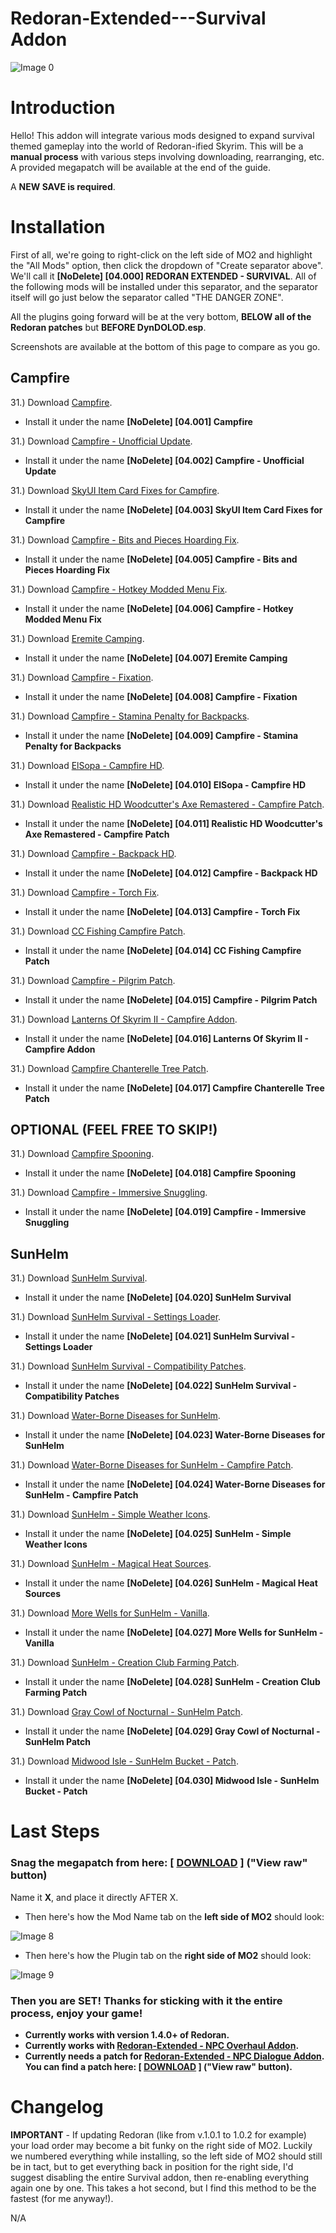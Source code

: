 # Redoran-Extended---Survival Addon

![Image 0](X)

# Introduction

Hello! This addon will integrate various mods designed to expand survival themed gameplay into the world of Redoran-ified Skyrim. This will be a **manual process** with various steps involving downloading, rearranging, etc. A provided megapatch will be available at the end of the guide.

A **NEW SAVE is required**.

# Installation

First of all, we're going to right-click on the left side of MO2 and highlight the "All Mods" option, then click the dropdown of "Create separator above". We'll call it **[NoDelete] [04.000] REDORAN EXTENDED - SURVIVAL**. All of the following mods will be installed under this separator, and the separator itself will go just below the separator called "THE DANGER ZONE". 

All the plugins going forward will be at the very bottom, **BELOW all of the Redoran patches** but **BEFORE DynDOLOD.esp**.

Screenshots are available at the bottom of this page to compare as you go.

## Campfire

31.) Download [Campfire](X).

   - Install it under the name **[NoDelete] [04.001] Campfire**
   
31.) Download [Campfire - Unofficial Update](X).

   - Install it under the name **[NoDelete] [04.002] Campfire - Unofficial Update**

31.) Download [SkyUI Item Card Fixes for Campfire](X).

   - Install it under the name **[NoDelete] [04.003] SkyUI Item Card Fixes for Campfire**
   
31.) Download [Campfire - Bits and Pieces Hoarding Fix](X).

   - Install it under the name **[NoDelete] [04.005] Campfire - Bits and Pieces Hoarding Fix**

31.) Download [Campfire - Hotkey Modded Menu Fix](X).

   - Install it under the name **[NoDelete] [04.006] Campfire - Hotkey Modded Menu Fix**
   
31.) Download [Eremite Camping](X).

   - Install it under the name **[NoDelete] [04.007] Eremite Camping**

31.) Download [Campfire - Fixation](X).

   - Install it under the name **[NoDelete] [04.008] Campfire - Fixation**
   
31.) Download [Campfire - Stamina Penalty for Backpacks](X).

   - Install it under the name **[NoDelete] [04.009] Campfire - Stamina Penalty for Backpacks**

31.) Download [ElSopa - Campfire HD](X).

   - Install it under the name **[NoDelete] [04.010] ElSopa - Campfire HD**
   
31.) Download [Realistic HD Woodcutter's Axe Remastered - Campfire Patch](X).

   - Install it under the name **[NoDelete] [04.011] Realistic HD Woodcutter's Axe Remastered - Campfire Patch**

31.) Download [Campfire - Backpack HD](X).

   - Install it under the name **[NoDelete] [04.012] Campfire - Backpack HD**
   
31.) Download [Campfire - Torch Fix](X).

   - Install it under the name **[NoDelete] [04.013] Campfire - Torch Fix**

31.) Download [CC Fishing Campfire Patch](X).

   - Install it under the name **[NoDelete] [04.014] CC Fishing Campfire Patch**
   
31.) Download [Campfire - Pilgrim Patch](X).

   - Install it under the name **[NoDelete] [04.015] Campfire - Pilgrim Patch**

31.) Download [Lanterns Of Skyrim II - Campfire Addon](X).

   - Install it under the name **[NoDelete] [04.016] Lanterns Of Skyrim II - Campfire Addon**
   
31.) Download [Campfire Chanterelle Tree Patch](X).

   - Install it under the name **[NoDelete] [04.017] Campfire Chanterelle Tree Patch**

## OPTIONAL (FEEL FREE TO SKIP!)

31.) Download [Campfire Spooning](X).

   - Install it under the name **[NoDelete] [04.018] Campfire Spooning**

31.) Download [Campfire - Immersive Snuggling](X).

   - Install it under the name **[NoDelete] [04.019] Campfire - Immersive Snuggling**

## SunHelm

31.) Download [SunHelm Survival](X).

   - Install it under the name **[NoDelete] [04.020] SunHelm Survival**
   
31.) Download [SunHelm Survival - Settings Loader](X).

   - Install it under the name **[NoDelete] [04.021] SunHelm Survival - Settings Loader**

31.) Download [SunHelm Survival - Compatibility Patches](X).

   - Install it under the name **[NoDelete] [04.022] SunHelm Survival - Compatibility Patches**
   
31.) Download [Water-Borne Diseases for SunHelm](X).

   - Install it under the name **[NoDelete] [04.023] Water-Borne Diseases for SunHelm**

31.) Download [Water-Borne Diseases for SunHelm - Campfire Patch](X).

   - Install it under the name **[NoDelete] [04.024] Water-Borne Diseases for SunHelm - Campfire Patch**
   
31.) Download [SunHelm - Simple Weather Icons](X).

   - Install it under the name **[NoDelete] [04.025] SunHelm - Simple Weather Icons**

31.) Download [SunHelm - Magical Heat Sources](X).

   - Install it under the name **[NoDelete] [04.026] SunHelm - Magical Heat Sources**
   
31.) Download [More Wells for SunHelm - Vanilla](X).

   - Install it under the name **[NoDelete] [04.027] More Wells for SunHelm - Vanilla**

31.) Download [SunHelm - Creation Club Farming Patch](X).

   - Install it under the name **[NoDelete] [04.028] SunHelm - Creation Club Farming Patch**
   
31.) Download [Gray Cowl of Nocturnal - SunHelm Patch](X).

   - Install it under the name **[NoDelete] [04.029] Gray Cowl of Nocturnal - SunHelm Patch**

31.) Download [Midwood Isle - SunHelm Bucket - Patch](X).

   - Install it under the name **[NoDelete] [04.030] Midwood Isle - SunHelm Bucket - Patch**

# Last Steps

### Snag the megapatch from here: [ [DOWNLOAD](X) ] ("View raw" button)

Name it **X**, and place it directly AFTER X.

   -  Then here's how the Mod Name tab on the **left side of MO2** should look:

![Image 8](X)

   - Then here's how the Plugin tab on the **right side of MO2** should look:

![Image 9](X)

### Then you are SET! Thanks for sticking with it the entire process, enjoy your game!

   - **Currently works with version 1.4.0+ of Redoran.**
   - **Currently works with [Redoran-Extended - NPC Overhaul Addon](https://github.com/Foamimi/Redoran-Extended---NPC-Overhaul/blob/main/README.md).**
   - **Currently needs a patch for [Redoran-Extended - NPC Dialogue Addon](https://github.com/Foamimi/Redoran-Extended---NPC-Dialogue/blob/main/README.md). You can find a patch here: [ [DOWNLOAD](X) ] ("View raw" button).**

# Changelog 

**IMPORTANT** - If updating Redoran (like from v.1.0.1 to 1.0.2 for example) your load order may become a bit funky on the right side of MO2. Luckily we numbered everything while installing, so the left side of MO2 should still be in tact, but to get everything back in position for the right side, I'd suggest disabling the entire Survival addon, then re-enabling everything again one by one. This takes a hot second, but I find this method to be the fastest (for me anyway!).

N/A
